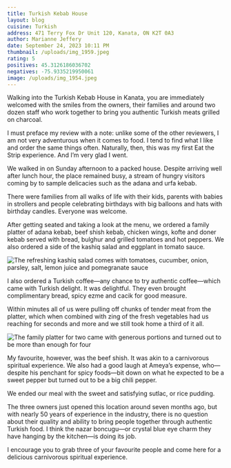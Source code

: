```yaml
---
title: Turkish Kebab House
layout: blog
cuisine: Turkish
address: 471 Terry Fox Dr Unit 120, Kanata, ON K2T 0A3
author: Marianne Jeffery
date: September 24, 2023 10:11 PM
thumbnail: /uploads/img_1959.jpeg
rating: 5
positives: 45.3126186036702
negatives: -75.9335219950061
image: /uploads/img_1954.jpeg
---
```

Walking into the Turkish Kebab House in Kanata, you are immediately welcomed with the smiles from the owners, their families and around two dozen staff who work together to bring you authentic Turkish meats grilled on charcoal. 

I must preface my review with a note: unlike some of the other reviewers, I am not very adventurous when it comes to food. I tend to find what I like and order the same things often. Naturally, then, this was my first Eat the Strip experience. And I’m very glad I went.

We walked in on Sunday afternoon to a packed house. Despite arriving well after lunch hour, the place remained busy, a stream of hungry visitors coming by to sample delicacies such as the adana and urfa kebab. 

There were families from all walks of life with their kids, parents with babies in strollers and people celebrating birthdays with big balloons and hats with birthday candles. Everyone was welcome.

After getting seated and taking a look at the menu, we ordered a family platter of adana kebab, beef shish kebab, chicken wings, kofte and doner kebab served with bread, bulghur and grilled tomatoes and hot peppers. We also ordered a side of the kashiq salad and eggplant in tomato sauce.

![The refreshing kashiq salad comes with tomatoes, cucumber, onion, parsley, salt, lemon juice and pomegranate sauce](/uploads/img_1959.jpeg "Turkish Kebab House kashiq")

I also ordered a Turkish coffee—any chance to try authentic coffee—which came with Turkish delight. It was delightful. They even brought complimentary bread, spicy ezme and cacik for good measure. 

Within minutes all of us were pulling off chunks of tender meat from the platter, which when combined with zing of the fresh vegetables had us reaching for seconds and more and we still took home a third of it all.

![The family platter for two came with generous portions and turned out to be more than enough for four](/uploads/img_1962.jpeg "Turkish Kebab House family platter")

My favourite, however, was the beef shish. It was akin to a carnivorous spiritual experience. We also had a good laugh at Ameya’s expense, who—despite his penchant for spicy foods—bit down on what he expected to be a sweet pepper but turned out to be a big chili pepper. 

We ended our meal with the sweet and satisfying sutlac, or rice pudding.  

The three owners just opened this location around seven months ago, but with nearly 50 years of experience in the industry, there is no question about their quality and ability to bring people together through authentic Turkish food. I think the nazar boncugu—or crystal blue eye charm they have hanging by the kitchen—is doing its job. 

I encourage you to grab three of your favourite people and come here for a delicious carnivorous spiritual experience.